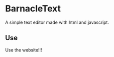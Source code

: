 <h1>BarnacleText</h1>
A simple text editor made with html and javascript.

<h2>Use</h2>
Use the website!!!
